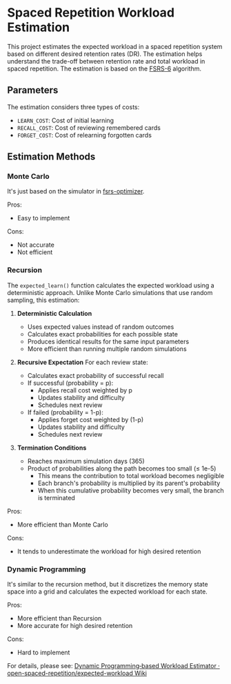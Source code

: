 # Spaced Repetition Workload Estimation

This project estimates the expected workload in a spaced repetition system based on different desired retention rates (DR). The estimation helps understand the trade-off between retention rate and total workload in spaced repetition. The estimation is based on the [FSRS-6](https://github.com/open-spaced-repetition/fsrs4anki/wiki/The-Algorithm#fsrs-6) algorithm.


## Parameters

The estimation considers three types of costs:
- `LEARN_COST`: Cost of initial learning
- `RECALL_COST`: Cost of reviewing remembered cards
- `FORGET_COST`: Cost of relearning forgotten cards

## Estimation Methods

### Monte Carlo

It's just based on the simulator in [fsrs-optimizer](https://github.com/open-spaced-repetition/fsrs-optimizer).

Pros:
- Easy to implement

Cons:
- Not accurate
- Not efficient

### Recursion

The `expected_learn()` function calculates the expected workload using a deterministic approach. Unlike Monte Carlo simulations that use random sampling, this estimation:

1. **Deterministic Calculation**
   - Uses expected values instead of random outcomes
   - Calculates exact probabilities for each possible state
   - Produces identical results for the same input parameters
   - More efficient than running multiple random simulations

2. **Recursive Expectation**
   For each review state:
   - Calculates exact probability of successful recall
   - If successful (probability = p):
     - Applies recall cost weighted by p
     - Updates stability and difficulty
     - Schedules next review
   - If failed (probability = 1-p):
     - Applies forget cost weighted by (1-p)
     - Updates stability and difficulty
     - Schedules next review

3. **Termination Conditions**
   - Reaches maximum simulation days (365)
   - Product of probabilities along the path becomes too small (≤ 1e-5)
     - This means the contribution to total workload becomes negligible
     - Each branch's probability is multiplied by its parent's probability
     - When this cumulative probability becomes very small, the branch is terminated

Pros:
- More efficient than Monte Carlo

Cons:
- It tends to underestimate the workload for high desired retention

### Dynamic Programming

It's similar to the recursion method, but it discretizes the memory state space into a grid and calculates the expected workload for each state.

Pros:
- More efficient than Recursion
- More accurate for high desired retention

Cons:
- Hard to implement

For details, please see: [Dynamic Programming‐based Workload Estimator · open-spaced-repetition/expected-workload Wiki](https://github.com/open-spaced-repetition/expected-workload/wiki/Dynamic-Programming‐based-Workload-Estimator)
